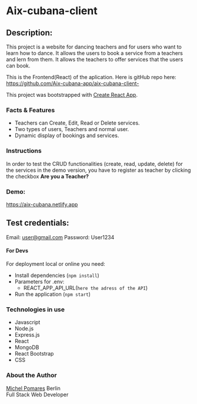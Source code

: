 # Aix-cubana-client

## Description:
This project is a website for dancing teachers and for users who want to learn how to dance. It allows the users to book a service from a teachers and lern from them. It allows the teachers to offer services that the users can book.

This is the Frontend(React) of the aplication. Here is gitHub repo here: https://github.com/Aix-cubana-app/aix-cubana-client-


This project was bootstrapped with [Create React App](https://github.com/facebook/create-react-app).

### Facts & Features
- Teachers can Create, Edit, Read or Delete services.
- Two types of users, Teachers and normal user.
- Dynamic display of bookings and services.

### Instructions
In order to test the CRUD functionalities (create, read, update, delete) for the services in the demo version, you have to register as teacher by clicking the checkbox **Are you a Teacher?**

### Demo:
https://aix-cubana.netlify.app

## Test credentials:
Email: user@gmail.com
Password: User1234



#### For Devs
For deployment local or online you need:
- Install dependencies (`npm install`)
- Parameters for .env:    
    - REACT_APP_API_URL(`here the adress of the API`)
- Run the application (`npm start`) 



### Technologies in use
- Javascript
- Node.js
- Express.js
- React
- MongoDB
- React Bootstrap
- CSS



### About the Author
[Michel Pomares](https://github.com/Michel537)
Berlin  
Full Stack Web Developer



